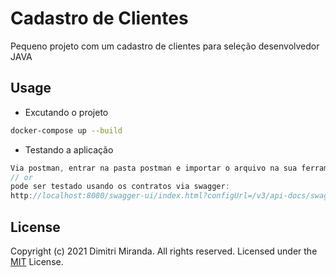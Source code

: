 #  Cadastro de Clientes


Pequeno projeto com um cadastro de clientes para seleção desenvolvedor JAVA 
## Usage

- Excutando o projeto

```sh
docker-compose up --build

```

- Testando a aplicação

```ts
Via postman, entrar na pasta postman e importar o arquivo na sua ferramenta restclient 
// or
pode ser testado usando os contratos via swagger:
http://localhost:8080/swagger-ui/index.html?configUrl=/v3/api-docs/swagger-config

```




## License

Copyright (c) 2021 Dimitri Miranda. All rights reserved.
Licensed under the [MIT](LICENSE) License.
